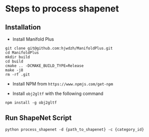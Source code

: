 # Steps to process shapenet

## Installation

- Install Manifold Plus

```
git clone git@github.com:hjwdzh/ManifoldPlus.git
cd ManifoldPlus
mkdir build
cd build
cmake .. -DCMAKE_BUILD_TYPE=Release
make -j8
rm -rf .git
```

- Install NPM from `https://www.npmjs.com/get-npm`

- Install `obj2gltf` with the following command

```
npm install -g obj2gltf
```

## Run ShapeNet Script

```
python process_shapenet -d {path_to_shapenet} -c {category_id}
```